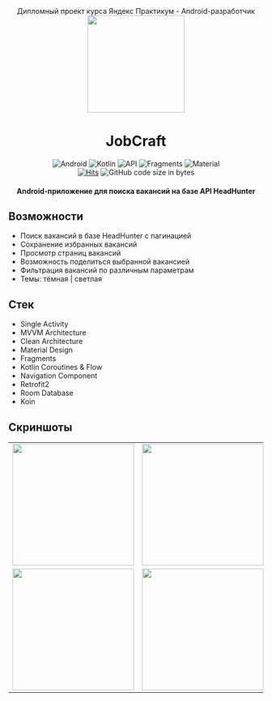 <div align="center">
    <h0 align="center">Дипломный проект курса Яндекс Практикум - Android-разработчик</h0>
</div>
<div align="center">
<img src="https://github.com/sobolevkir/JobCraft/blob/main/app/src/main/res/mipmap-xxxhdpi/ic_launcher.webp" width="192" height="192" />
</div>
<h1 align="center">JobCraft</h1>
<p align="center">
  <img alt="Android" src="https://img.shields.io/badge/Android-3DDC84?style=for-the-badge&logo=android&logoColor=white"/>
  <img alt="Kotlin" src="https://img.shields.io/badge/Kotlin-a503fc?logo=kotlin&logoColor=white&style=for-the-badge"/>
  <img alt="API" src="https://img.shields.io/badge/Api%2026+-50f270?logo=android&logoColor=black&style=for-the-badge"/>
<img alt="Fragments" src="https://img.shields.io/static/v1?style=for-the-badge&message=Fragments&color=4285F4&label="/>
  <img alt="Material" src="https://custom-icon-badges.demolab.com/badge/material-lightblue?style=for-the-badge"/>
  </br>
  <a href="https://hits.sh/github.com/sobolevkir/JobCraft/"><img alt="Hits" src="https://hits.sh/github.com/sobolevkir/jobcraft.svg?style=for-the-badge&label=Views&extraCount=10&color=54856b"/></a>
  <img alt="GitHub code size in bytes" src="https://img.shields.io/github/languages/code-size/sobolevkir/jobcraft?style=for-the-badge&color=ggff20">
  </br>
</p>

<h4 align="center">Android-приложение для поиска вакансий на базе API HeadHunter</h4>

## Возможности
- Поиск вакансий в базе HeadHunter с пагинацией
- Сохранение избранных вакансий
- Просмотр страниц вакансий
- Возможность поделиться выбранной вакансией
- Фильтрация вакансий по различным параметрам
- Темы: тёмная | светлая

## Стек
- Single Activity
- MVVM Architecture
- Clean Architecture
- Material Design
- Fragments
- Kotlin Coroutines & Flow
- Navigation Component
- Retrofit2
- Room Database
- Koin      

## Скриншоты
<table>
  <tr>
    <td><img src="https://github.com/user-attachments/assets/e7224d62-24d5-4ef2-9ca1-7db0a0ee357d" width="240dp"></td>
    <td><img src="https://github.com/user-attachments/assets/a01f4e39-0a22-406e-a0db-440debb818e0" width="240dp"></td>
    <td><img src="https://github.com/user-attachments/assets/04cc91df-9581-4625-b9e4-b14cd9dbfca6" width="240dp"></td>
  </tr>
  <tr>
    <td><img src="https://github.com/user-attachments/assets/ad046b58-5eb2-4c96-b9e0-bbe6a1300938" width="240dp"></td>
    <td><img src="https://github.com/user-attachments/assets/feb31d84-c6be-4973-a919-fe3e8505f885" width="240dp"></td>
    <td><img src="https://github.com/user-attachments/assets/ffb7e370-620a-4fed-be93-7c11f6391e11" width="240dp"></td>
  </tr>
 </table>
